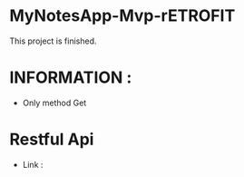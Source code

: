 # MyNotesApp-Mvp-rETROFIT
This project is finished.

# INFORMATION :

- Only method Get

# Restful Api
- Link : 

